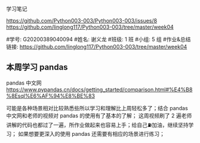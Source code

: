 学习笔记

https://github.com/Python003-003/Python003-003/issues/8
https://github.com/linglong117/Python003-003/tree/master/week04


#学号: G20200389040094
#姓名: 谢义龙
#班级: 1 班
#小组: 5 组
#作业&总结链接: https://github.com/linglong117/Python003-003/tree/master/week04


## 本周学习 pandas
pandas 中文网 https://www.pypandas.cn/docs/getting_started/comparison.html#%E4%B8%8Esql%E6%AF%94%E8%BE%83

可能是各种场景相对比较熟悉些所以学习和理解比上周轻松多了；结合 pandas 中文网和老师的视频对 pandas 的使用有了基本的了解；
这周视频刷了 2 遍老师讲解的代码也都过了一遍，所作业做起来也容易上手；给自己⛽加油，继续坚持学习；
如果想要更深入的使用 pandas 还需要有相应的场景进行练习；
